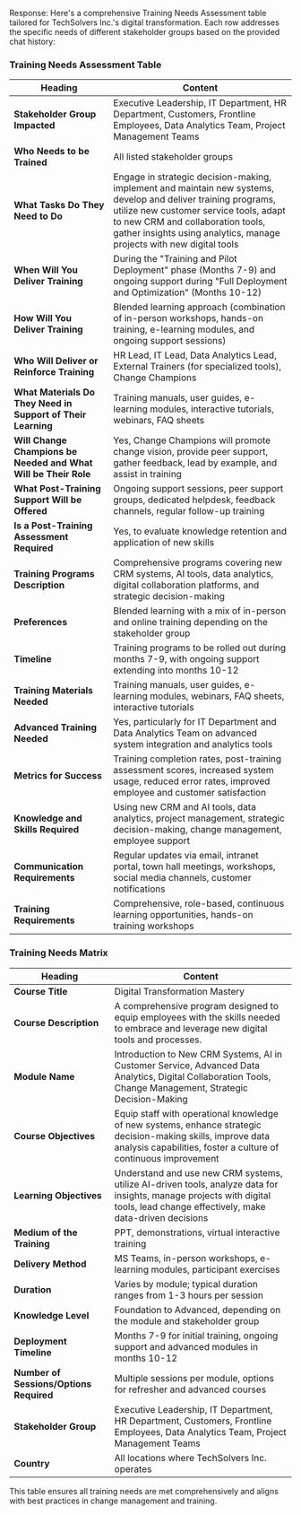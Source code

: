 
Response: Here's a comprehensive Training Needs Assessment table tailored for TechSolvers Inc.'s digital transformation. Each row addresses the specific needs of different stakeholder groups based on the provided chat history:

### Training Needs Assessment Table

| Heading | Content |
|---|---|
| **Stakeholder Group Impacted** | Executive Leadership, IT Department, HR Department, Customers, Frontline Employees, Data Analytics Team, Project Management Teams |
| **Who Needs to be Trained** | All listed stakeholder groups |
| **What Tasks Do They Need to Do** | Engage in strategic decision-making, implement and maintain new systems, develop and deliver training programs, utilize new customer service tools, adapt to new CRM and collaboration tools, gather insights using analytics, manage projects with new digital tools |
| **When Will You Deliver Training** | During the "Training and Pilot Deployment" phase (Months 7-9) and ongoing support during "Full Deployment and Optimization" (Months 10-12) |
| **How Will You Deliver Training** | Blended learning approach (combination of in-person workshops, hands-on training, e-learning modules, and ongoing support sessions) |
| **Who Will Deliver or Reinforce Training** | HR Lead, IT Lead, Data Analytics Lead, External Trainers (for specialized tools), Change Champions |
| **What Materials Do They Need in Support of Their Learning** | Training manuals, user guides, e-learning modules, interactive tutorials, webinars, FAQ sheets |
| **Will Change Champions be Needed and What Will be Their Role** | Yes, Change Champions will promote change vision, provide peer support, gather feedback, lead by example, and assist in training |
| **What Post-Training Support Will be Offered** | Ongoing support sessions, peer support groups, dedicated helpdesk, feedback channels, regular follow-up training |
| **Is a Post-Training Assessment Required** | Yes, to evaluate knowledge retention and application of new skills |
| **Training Programs Description** | Comprehensive programs covering new CRM systems, AI tools, data analytics, digital collaboration platforms, and strategic decision-making |
| **Preferences** | Blended learning with a mix of in-person and online training depending on the stakeholder group |
| **Timeline** | Training programs to be rolled out during months 7-9, with ongoing support extending into months 10-12 |
| **Training Materials Needed** | Training manuals, user guides, e-learning modules, webinars, FAQ sheets, interactive tutorials |
| **Advanced Training Needed** | Yes, particularly for IT Department and Data Analytics Team on advanced system integration and analytics tools |
| **Metrics for Success** | Training completion rates, post-training assessment scores, increased system usage, reduced error rates, improved employee and customer satisfaction |
| **Knowledge and Skills Required** | Using new CRM and AI tools, data analytics, project management, strategic decision-making, change management, employee support |
| **Communication Requirements** | Regular updates via email, intranet portal, town hall meetings, workshops, social media channels, customer notifications |
| **Training Requirements** | Comprehensive, role-based, continuous learning opportunities, hands-on training workshops

### Training Needs Matrix

| Heading | Content |
|---|---|
| **Course Title** | Digital Transformation Mastery |
| **Course Description** | A comprehensive program designed to equip employees with the skills needed to embrace and leverage new digital tools and processes. |
| **Module Name** | Introduction to New CRM Systems, AI in Customer Service, Advanced Data Analytics, Digital Collaboration Tools, Change Management, Strategic Decision-Making |
| **Course Objectives** | Equip staff with operational knowledge of new systems, enhance strategic decision-making skills, improve data analysis capabilities, foster a culture of continuous improvement |
| **Learning Objectives** | Understand and use new CRM systems, utilize AI-driven tools, analyze data for insights, manage projects with digital tools, lead change effectively, make data-driven decisions |
| **Medium of the Training** | PPT, demonstrations, virtual interactive training |
| **Delivery Method** | MS Teams, in-person workshops, e-learning modules, participant exercises |
| **Duration** | Varies by module; typical duration ranges from 1-3 hours per session |
| **Knowledge Level** | Foundation to Advanced, depending on the module and stakeholder group |
| **Deployment Timeline** | Months 7-9 for initial training, ongoing support and advanced modules in months 10-12 |
| **Number of Sessions/Options Required** | Multiple sessions per module, options for refresher and advanced courses |
| **Stakeholder Group** | Executive Leadership, IT Department, HR Department, Customers, Frontline Employees, Data Analytics Team, Project Management Teams |
| **Country** | All locations where TechSolvers Inc. operates |

This table ensures all training needs are met comprehensively and aligns with best practices in change management and training.